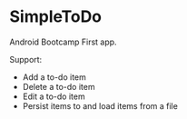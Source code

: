 SimpleToDo
==========

Android Bootcamp First app. 

Support:
- Add a to-do item
- Delete a to-do item
- Edit a to-do item
- Persist items to and load items from a file


